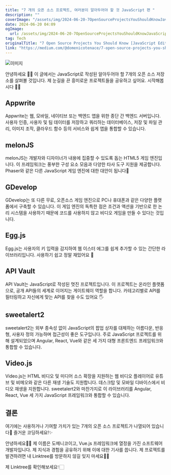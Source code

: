 ```yaml
---
title: "7 개의 오픈 소스 프로젝트, 여러분이 알아두어야 할 것 JavaScript 편 "
description: ""
coverImage: "/assets/img/2024-06-20-7OpenSourceProjectsYouShouldKnowJavaScriptEdition_0.png"
date: 2024-06-20 04:09
ogImage: 
  url: /assets/img/2024-06-20-7OpenSourceProjectsYouShouldKnowJavaScriptEdition_0.png
tag: Tech
originalTitle: "7 Open Source Projects You Should Know [JavaScript Edition] ✔️"
link: "https://medium.com/@domenicotenace/7-open-source-projects-you-should-know-javascript-edition-%EF%B8%8F-180833ee9b22"
---
```



![이미지](/assets/img/2024-06-20-7OpenSourceProjectsYouShouldKnowJavaScriptEdition_0.png)

안녕하세요 👋🏼
이 글에서는 JavaScript로 작성된 알아두어야 할 7개의 오픈 소스 저장소를 살펴볼 것입니다. 제 눈길을 끈 흥미로운 프로젝트들을 공유하고 싶어요.
시작해봅시다 🤙🏼

## Appwrite

Appwrite는 웹, 모바일, 네이티브 또는 백엔드 앱을 위한 종단 간 백엔드 서버입니다.
사용자 인증, 사용자 및 팀 데이터를 저장하고 쿼리하는 데이터베이스, 저장 및 파일 관리, 이미지 조작, 클라우드 함수 등의 서비스와 쉽게 앱을 통합할 수 있습니다.

<div class="content-ad"></div>

## melonJS

melonJS는 개발자와 디자이너가 내용에 집중할 수 있도록 돕는 HTML5 게임 엔진입니다.
이 프레임워크는 풍부한 구성 요소 모음과 다양한 타사 도구 지원을 제공합니다.
Phaser와 같은 다른 JavaScript 게임 엔진에 대한 대안이 됩니다🤞

## GDevelop

GDevelop는 또 다른 무료, 오픈소스 게임 엔진으로 PC나 휴대폰과 같은 다양한 플랫폼에서 구축할 수 있습니다.
이 게임 엔진의 독특한 점은 조건과 액션을 기반으로 한 논리 시스템을 사용하기 때문에 코드를 사용하지 않고 비디오 게임을 만들 수 있다는 것입니다.

<div class="content-ad"></div>

## Egg.js

Egg.js는 사용자의 키 입력을 감지하여 웹 이스터 에그를 쉽게 추가할 수 있는 간단한 라이브러리입니다.
사용하기 쉽고 정말 재밌어요 🤣

## API Vault

API Vault는 JavaScript로 작성된 멋진 프로젝트입니다. 이 프로젝트는 온라인 플랫폼으로, 공개 API들의 세계로 이어지는 게이트웨이 역할을 합니다.
카테고리별로 API를 필터링하고 자신에게 맞는 API를 찾을 수도 있어요 🖐

<div class="content-ad"></div>

## sweetalert2

sweetalert2는 외부 종속성 없이 JavaScript의 팝업 상자를 대체하는 아름다운, 반응형, 사용자 정의 가능하며 접근성이 좋은 도구입니다. 주로 JavaScript 프로젝트를 위해 설계되었으며 Angular, React, Vue와 같은 세 가지 대형 프론트엔드 프레임워크와 통합할 수 있습니다.

## Video.js

Video.js는 HTML 비디오 및 미디어 소스 확장을 지원하는 웹 비디오 플레이어로 유튜브 및 비메오와 같은 다른 재생 기술도 지원합니다. 데스크탑 및 모바일 디바이스에서 비디오 재생을 지원합니다.
sweetalert2와 마찬가지로 이 라이브러리를 Angular, React, Vue 세 가지 JavaScript 프레임워크와 통합할 수 있습니다.

<div class="content-ad"></div>

## 결론

여기에는 사용하거나 기여할 가치가 있는 7개의 오픈 소스 프로젝트가 나열되어 있습니다🖖 즐거운 코딩하세요!✨

안녕하세요👋🏻
제 이름은 도메니코이고, Vue.js 프레임워크에 열정을 가진 소프트웨어 개발자입니다. 제 지식과 경험을 공유하기 위해 이에 대한 기사를 씁니다. 제 프로젝트를 발견하려면 내 Linktree를 방문하지 않길 잊지 마세요🫰🏻

제 Linktree를 확인해보세요👇🏻